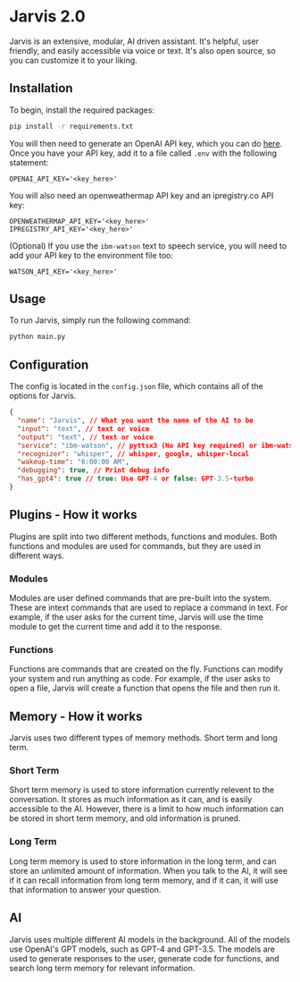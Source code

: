 # Jarvis 2.0

Jarvis is an extensive, modular, AI driven assistant. It's helpful, user friendly, and easily accessible via voice or text. It's also open source, so you can customize it to your liking.

## Installation

To begin, install the required packages:

```bash
pip install -r requirements.txt
```

You will then need to generate an OpenAI API key, which you can do [here](https://beta.openai.com/). Once you have your API key, add it to a file called `.env` with the following statement:

```
OPENAI_API_KEY='<key_here>'
```

You will also need an openweathermap API key and an ipregistry.co API key:

```
OPENWEATHERMAP_API_KEY='<key_here>'
IPREGISTRY_API_KEY='<key_here>'
```

(Optional) If you use the `ibm-watson` text to speech service, you will need to add your API key to the environment file too:

```
WATSON_API_KEY='<key_here>'
```

## Usage

To run Jarvis, simply run the following command:

```bash
python main.py
```

## Configuration

The config is located in the `config.json` file, which contains all of the options for Jarvis.

```json
{
  "name": "Jarvis", // What you want the name of the AI to be
  "input": "text", // text or voice
  "output": "text", // text or voice
  "service": "ibm-watson", // pyttsx3 (No API key required) or ibm-watson (Requires API ke)
  "recognizer": "whisper", // whisper, google, whisper-local
  "wakeup-time": "6:00:00 AM",
  "debugging": true, // Print debug info
  "has_gpt4": true // true: Use GPT-4 or false: GPT-3.5-turbo
}
```

## Plugins - How it works

Plugins are split into two different methods, functions and modules. Both functions and modules are used for commands, but they are used in different ways.

### Modules

Modules are user defined commands that are pre-built into the system. These are intext commands that are used to replace a command in text. For example, if the user asks for the current time, Jarvis will use the time module to get the current time and add it to the response.

### Functions

Functions are commands that are created on the fly. Functions can modify your system and run anything as code. For example, if the user asks to open a file, Jarvis will create a function that opens the file and then run it.

## Memory - How it works

Jarvis uses two different types of memory methods. Short term and long term.

### Short Term

Short term memory is used to store information currently relevent to the conversation. It stores as much information as it can, and is easily accessible to the AI. However, there is a limit to how much information can be stored in short term memory, and old information is pruned.

### Long Term

Long term memory is used to store information in the long term, and can store an unlimited amount of information. When you talk to the AI, it will see if it can recall information from long term memory, and if it can, it will use that information to answer your question.

## AI

Jarvis uses multiple different AI models in the background. All of the models use OpenAI's GPT models, such as GPT-4 and GPT-3.5. The models are used to generate responses to the user, generate code for functions, and search long term memory for relevant information.
